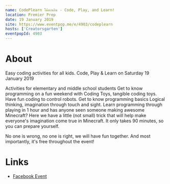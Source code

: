 ```yaml
---
name: CodePlearn โค้ดเพลิน - Code, Play, and Learn!
location: Premier Prep
date: 19 January 2019
site: https://www.eventpop.me/e/4903/codeplearn
hosts: ['Creatorsgarten']
eventpopId: 4903
---
```


# About

Easy coding activities for all kids.
Code, Play & Learn on Saturday 19 January 2019

Activities for elementary and middle school students Get to know programming on a fun weekend with Coding Toys, tangible coding toys. Have fun coding to control robots. Get to know programming basics Logical thinking, imagination through touch and sight. Learn programming through playing in 1 hour and has anyone seen someone making awesome Minecraft? Here we have a little (not small) trick that will help make everyone's imagination come true in Minecraft. It only takes 90 minutes, so you can prepare yourself.

No one is wrong, no one is right, we will have fun together. And most importantly, it's free throughout the event!

# Links

- [Facebook Event](https://www.facebook.com/events/369429557166010/)
